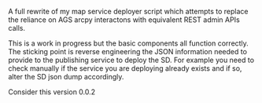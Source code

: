 A full rewrite of my map service deployer script which attempts to replace the reliance on AGS arcpy interactons with equivalent REST admin APIs calls.

This is a work in progress but the basic components all function correctly.  The sticking point is reverse engineering the JSON information needed to provide to the publishing service to deploy the SD. For example you need to check manually if the service you are deploying already exists and if so, alter the SD json dump accordingly. 

Consider this version 0.0.2
